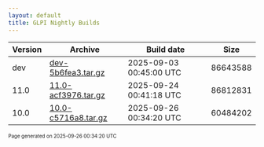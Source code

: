 ```yaml
---
layout: default
title: GLPI Nightly Builds
---
```


Version|Archive|Build date|Size
---|---|---|---
dev|[dev-5b6fea3.tar.gz](dev-5b6fea3.tar.gz)|2025-09-03 00:45:00 UTC|86643588
11.0|[11.0-acf3976.tar.gz](11.0-acf3976.tar.gz)|2025-09-24 00:41:18 UTC|86812831
10.0|[10.0-c5716a8.tar.gz](10.0-c5716a8.tar.gz)|2025-09-26 00:34:20 UTC|60484202

<font size="1">Page generated on 2025-09-26 00:34:20 UTC</font>

